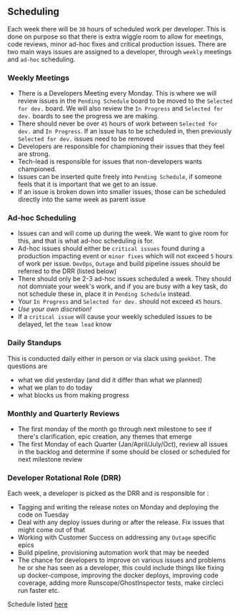 ## Scheduling

Each week there will be `30` hours of scheduled work per developer.  This is done on purpose so that there is extra wiggle room to allow for meetings, code reviews, minor ad-hoc fixes and critical production issues.  There are two main ways issues are assigned to a developer, through `weekly` meetings and `ad-hoc` scheduling.

### Weekly Meetings

* There is a Developers Meeting every Monday.  This is where we will review issues in the `Pending Schedule` board to be moved to the `Selected for dev.` board.  We will also review the `In Progress` and `Selected for dev.` boards to see the progress we are making.
* There should never be over `45` hours of work between `Selected for dev.` and `In Progress`.  If an issue has to be scheduled in, then previously `Selected for dev.` issues need to be removed
* Developers are responsible for championing their issues that they feel are strong.
* Tech-lead is responsible for issues that non-developers wants championed.
* Issues can be inserted quite freely into `Pending Schedule`, if someone feels that it is important that we get to an issue.
* If an issue is broken down into smaller issues, those can be scheduled directly into the same week as parent issue

### Ad-hoc Scheduling

* Issues can and will come up during the week.  We want to give room for this, and that is what ad-hoc scheduling is for.
* Ad-hoc issues should either be `critical issues` found during a production impacting event or `minor fixes` which will not exceed `5` hours of work per issue.  `DevOps`, `Outage` and build pipeline issues should be referred to the DRR (listed below)
* There should only be 2-3 ad-hoc issues scheduled a week.  They should not domniate your week's work, and if you are busy with a key task, do not schedule these in, place it in `Pending Schedule` instead.
* Your `In Progress` and `Selected for dev.` should not exceed `45` hours.
* _Use your own discretion!_
* If a `critical issue` will cause your weekly scheduled issues to be delayed, let the `team lead` know

### Daily Standups

This is conducted daily either in person or via slack using `geekbot`.  The questions are

* what we did yesterday (and did it differ than what we planned)
* what we plan to do today
* what blocks us from making progress

### Monthly and Quarterly Reviews

* The first monday of the month go through next milestone to see if there's clarification, epic creation, any themes that emerge
* The first Monday of each Quarter (Jan/April/July/Oct), review all issues in the backlog and determine if some should be closed or scheduled for next milestone review

### Developer Rotational Role (DRR)

Each week, a developer is picked as the DRR and is responsible for :

* Tagging and writing the release notes on Monday and deploying the code on Tuesday
* Deal with any deploy issues during or after the release.  Fix issues that might come out of that
* Working with Customer Success on addressing any `Outage` specific epics
* Build pipeline, provisioning automation work that may be needed
* The chance for developers to improve on various issues and problems he or she has seen as a developer, this could include things like fixing up docker-compose, improving the docker deploys, improving code coverage, adding more Runscope/GhostInspector tests, make circleci run faster etc.

Schedule listed [here](https://docs.google.com/spreadsheets/d/12d391UI6M_XgzUhdzK1K4F-ESwMZb2LfN3-FWBIA0lI/edit#gid=0)

